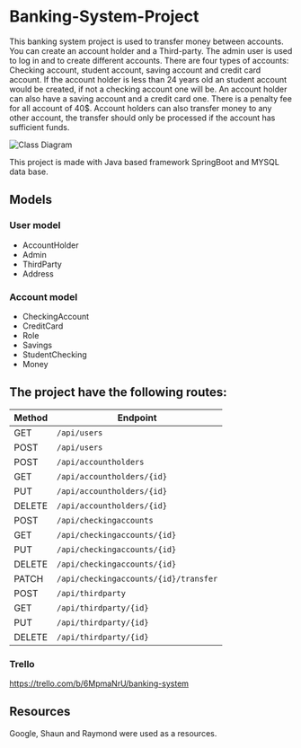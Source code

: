 # Banking-System-Project

This banking system project is used to transfer money between accounts.
You can create an account holder and a Third-party. The admin user is used to log in and to create different accounts. There are four types of accounts: Checking account, 
student account, saving account and credit card account.
If the account holder is less than 24 years old an student account would be created, if not a checking account one will be. An account holder can also have a saving account
and a credit card one. There is a penalty fee for all account of 40$.
Account holders can also transfer money to any other account, the transfer should only be processed if the account has sufficient funds.

![Class Diagram](https://user-images.githubusercontent.com/63664372/169709266-2786393e-6f94-4eef-b0ac-4ee71b7e39aa.png)

This project is made with Java based framework SpringBoot and MYSQL data base.

## Models

### User model
 * AccountHolder
 * Admin
 * ThirdParty
 * Address

### Account model
 * CheckingAccount
 * CreditCard
 * Role
 * Savings
 * StudentChecking
 * Money


## The project have the following routes:

| Method | Endpoint                              |  
| ------ | --------------------------------------|  
| GET    | `/api/users`                          | 
| POST   | `/api/users`                          |                                    
| POST   | `/api/accountholders`                 |                                  
| GET    | `/api/accountholders/{id}`            |                                  
| PUT    | `/api/accountholders/{id}`            |                                   
| DELETE | `/api/accountholders/{id}`            |                                   
| POST   | `/api/checkingaccounts`               |                                   
| GET    | `/api/checkingaccounts/{id}`          |                                   
| PUT    | `/api/checkingaccounts/{id}`          |                                   
| DELETE | `/api/checkingaccounts/{id}`          |                                   
| PATCH  | `/api/checkingaccounts/{id}/transfer` | 
| POST   | `/api/thirdparty`                     |                                   
| GET    | `/api/thirdparty/{id}`                |                                   
| PUT    | `/api/thirdparty/{id}`                |                                   
| DELETE | `/api/thirdparty/{id}`                |


### Trello

https://trello.com/b/6MpmaNrU/banking-system
## Resources
Google, Shaun and Raymond were used as a resources.

